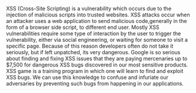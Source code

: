 XSS (Cross-Site Scripting) is a vulnerability which occurs due to the injection of malicious scripts into trusted websites. XSS attacks occur when an attacker uses a web application to send malicious code,generally in the form of a browser side script, to different end user. Mostly XSS vulnerabilities require some type of interaction by the user to trigger the vulnerability, either via social engineering, or waiting for someone to visit a specific page. Because of this reason developers often do not take it seriously, but if left unpatched, its very dangerous.
Google is so serious about finding and fixing XSS issues that they are paying mercenaries up to $7,500 for dangerous XSS bugs discovered in our most sensitive products. 
XSS game is a training program in which one will learn to find and exploit XSS bugs. We can use this knowledge to confuse and infuriate our adversaries by preventing such bugs from happening in our applications. 
